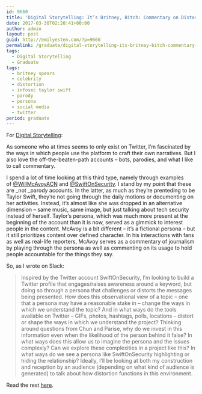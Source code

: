 ```yaml
---
id: 9660
title: 'Digital Storytelling: It’s Britney, Bitch: Commentary on Distortion in Spears’s Use of Social Media'
date: 2017-03-30T02:20:41+00:00
author: admin
layout: post
guid: http://emilyesten.com/?p=9660
permalink: /graduate/digital-storytelling-its-britney-bitch-commentary-on-distortion-in-spearss-use-of-social-media/
tags:
  - Digital Storytelling
  - Graduate
tags:
  - britney spears
  - celebrity
  - distortion
  - infosec taylor swift
  - parody
  - persona
  - social media
  - twitter
period: graduate
---
```

For [Digital Storytelling](https://digitalstorytelling.jimmcgrath.us):

As someone who at times seems to only exist on Twitter, I’m fascinated by the ways in which people use the platform to craft their own narratives. But I also love the off-the-beaten-path accounts – bots, parodies, and what I like to call commentary.

I spend a lot of time looking at this third type, namely through examples of [@WillMcAvoyACN](https://twitter.com/WillMcAvoyACN) and [@SwiftOnSecurity](https://twitter.com/SwiftOnSecurity). I stand by my point that these are _not _parody accounts. In the latter, as much as they’re prenteding to be Taylor Swift, they’re not going through the daily motions or documenting on her activities. Instead, it’s almost like she was dropped in an alternative dimension – same music, same image, but just talking about tech security instead of herself. Taylor’s persona, which was much more present at the beginning of the account than it is now, served as a gimmick to interest people in the content. McAvoy is a bit different – it’s a fictional persona – but it still prioritizes content over defined character. In his interactions with fans as well as real-life reporters, McAvoy serves as a commentary of journalism by playing through the persona as well as commenting on its usage to hold people accountable for the things they say.

So, as I wrote on Slack:

> Inspired by the Twitter account SwiftOnSecurity, I’m looking to build a Twitter profile that engages/raises awareness around a keyword, but doing so through a persona that challenges or distorts the messages being presented. How does this observational view of a topic – one that a persona may have a reasonable stake in – change the ways in which we understand the topic? And in what ways do the tools available on Twitter – GIFs, photos, hashtags, polls, locations – distort or shape the ways in which we understand the project? Thinking around questions from Chun and Parise, why do we invest in this information even when the likelihood of the person behind it false? In what ways does this allow us to imagine the persona and the issues complexly? Can we explore these complexities in a project like this? In what ways do we see a persona like SwiftOnSecurity highlighting or hiding the relationship? Ideally, I’ll be looking at both my construction and reception by an audience (depending on what kind of audience is generated) to talk about how distortion functions in this environment.

Read the rest [here](https://wp.me/p8kRPd-20).
